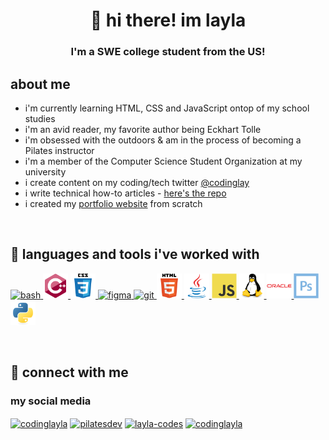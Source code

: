 <h1 align="center"> 🌸 hi there! im layla </h1>

<h3 align="center"> I'm a SWE college student from the US! </h3>

## about me

* i'm currently learning HTML, CSS and JavaScript ontop of my school studies
* i'm an avid reader, my favorite author being Eckhart Tolle
* i'm obsessed with the outdoors & am in the process of becoming a Pilates instructor
* i'm a member of the Computer Science Student Organization at my university
* i create content on my coding/tech twitter [@codinglay](https://twitter.com/pilatesdev)
* i write technical how-to articles - [here's the repo](https://github.com/laylacodes/hashnode-articles)
* i created my [portfolio website](https://laylacodes.github.io/) from scratch 

<!--- ## projects

| Index | Project | Tech Used |
|:------:|:-----------------:|:------:|
|   1  |[Multiplication Game for Elementary-aged kids](https://github.com/codinglayla/java-projects/tree/main/Multiplication%20game%20for%20Elementary-aged%20students)| Java |
|   2  |[Employee Calculator](https://github.com/codinglayla/java-projects/tree/main/Employee%20calculator%20v.2%20(with%20input))| Java|
|   3  |[Freecodecamp Python Projects](https://github.com/codinglayla/python-freecodecamp-challenges)| Python |
|   4  |[HTML/CSS small projects](https://github.com/codinglayla/html-css-projects)| HTML, CSS |
|   5  |[Java small projects](https://github.com/codinglayla/java-projects)| Java |
--->
<br>

## 🌸 languages and tools i've worked with

<p align="left"> <a href="https://www.gnu.org/software/bash/" target="_blank"> <img src="https://www.vectorlogo.zone/logos/gnu_bash/gnu_bash-icon.svg" alt="bash" width="40" height="40"/> </a> <a href="https://www.w3schools.com/cpp/" target="_blank"> <img src="https://raw.githubusercontent.com/devicons/devicon/master/icons/cplusplus/cplusplus-original.svg" alt="cplusplus" width="40" height="40"/> </a> <a href="https://www.w3schools.com/css/" target="_blank"> <img src="https://raw.githubusercontent.com/devicons/devicon/master/icons/css3/css3-original-wordmark.svg" alt="css3" width="40" height="40"/> </a> <a href="https://www.figma.com/" target="_blank"> <img src="https://www.vectorlogo.zone/logos/figma/figma-icon.svg" alt="figma" width="40" height="40"/> </a> <a href="https://git-scm.com/" target="_blank"> <img src="https://www.vectorlogo.zone/logos/git-scm/git-scm-icon.svg" alt="git" width="40" height="40"/> </a> <a href="https://www.w3.org/html/" target="_blank"> <img src="https://raw.githubusercontent.com/devicons/devicon/master/icons/html5/html5-original-wordmark.svg" alt="html5" width="40" height="40"/> </a> <a href="https://www.java.com" target="_blank"> <img src="https://raw.githubusercontent.com/devicons/devicon/master/icons/java/java-original.svg" alt="java" width="40" height="40"/> </a> <a href="https://developer.mozilla.org/en-US/docs/Web/JavaScript" target="_blank"> <img src="https://raw.githubusercontent.com/devicons/devicon/master/icons/javascript/javascript-original.svg" alt="javascript" width="40" height="40"/> </a> <a href="https://www.linux.org/" target="_blank"> <img src="https://raw.githubusercontent.com/devicons/devicon/master/icons/linux/linux-original.svg" alt="linux" width="40" height="40"/> </a> <a href="https://www.oracle.com/" target="_blank"> <img src="https://raw.githubusercontent.com/devicons/devicon/master/icons/oracle/oracle-original.svg" alt="oracle" width="40" height="40"/> </a> <a href="https://www.photoshop.com/en" target="_blank"> <img src="https://raw.githubusercontent.com/devicons/devicon/master/icons/photoshop/photoshop-line.svg" alt="photoshop" width="40" height="40"/> </a> <a href="https://www.python.org" target="_blank"> <img src="https://raw.githubusercontent.com/devicons/devicon/master/icons/python/python-original.svg" alt="python" width="40" height="40"/> </a> </p>
<br>

## 🌸 connect with me

<h3 align="left">my social media</h3>
<p align="left">
<a href="https://codepen.io/codinglayla" target="blank"><img align="center" src="https://raw.githubusercontent.com/rahuldkjain/github-profile-readme-generator/master/src/images/icons/Social/codepen.svg" alt="codinglayla" height="30" width="40" /></a>
<a href="https://twitter.com/pilatesdev" target="blank"><img align="center" src="https://raw.githubusercontent.com/rahuldkjain/github-profile-readme-generator/master/src/images/icons/Social/twitter.svg" alt="pilatesdev" height="30" width="40" /></a>
<a href="https://linkedin.com/in/layla-codes" target="blank"><img align="center" src="https://raw.githubusercontent.com/rahuldkjain/github-profile-readme-generator/master/src/images/icons/Social/linked-in-alt.svg" alt="layla-codes" height="30" width="40" /></a>
<a href="https://www.leetcode.com/codinglayla" target="blank"><img align="center" src="https://raw.githubusercontent.com/rahuldkjain/github-profile-readme-generator/master/src/images/icons/Social/leet-code.svg" alt="codinglayla" height="30" width="40" /></a>
</p>
<br>

